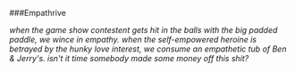 ###Empathrive

*when the game show contestent gets hit in the balls with the big padded paddle, we wince in empathy. when the self-empowered heroine is betrayed by the hunky love interest, we consume an empathetic tub of Ben & Jerry's. isn't it time somebody made some money off this shit?*
